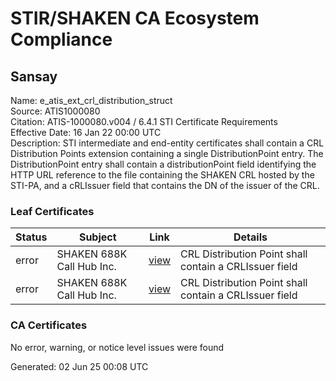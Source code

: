 # STIR/SHAKEN CA Ecosystem Compliance

## Sansay

Name: e_atis_ext_crl_distribution_struct\
Source: ATIS1000080\
Citation: ATIS-1000080.v004 / 6.4.1 STI Certificate Requirements\
Effective Date: 16 Jan 22 00:00 UTC\
Description: STI intermediate and end-entity certificates shall contain a CRL Distribution Points extension containing a single DistributionPoint entry. The DistributionPoint entry shall contain a distributionPoint field identifying the HTTP URL reference to the file containing the SHAKEN CRL hosted by the STI-PA, and a cRLIssuer field that contains the DN of the issuer of the CRL.

### Leaf Certificates

| Status | Subject | Link | Details |
|--------|---------|------|---------|
| error | SHAKEN 688K Call Hub Inc. | [view](../../CERTS/c9514ae8afe29c81cba005d0e97ddd87c0588caca1e39a20368d4f872619984d/README.md) | CRL Distribution Point shall contain a CRLIssuer field |
| error | SHAKEN 688K Call Hub Inc. | [view](../../CERTS/d8fe53673498502aa06d1deb531144cdeac93dba56e9c7094fef9fe192b5b14c/README.md) | CRL Distribution Point shall contain a CRLIssuer field |

### CA Certificates

No error, warning, or notice level issues were found


Generated: 02 Jun 25 00:08 UTC